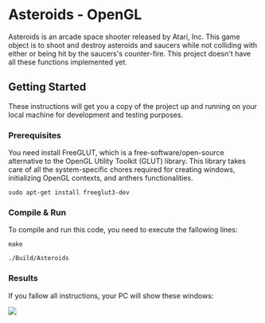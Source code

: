 # Asteroids - OpenGL

Asteroids is an arcade space shooter released by Atari, Inc. This game object is to shoot and destroy asteroids and saucers while not colliding with either or being hit by the saucers's counter-fire. This project doesn't have all these functions implemented yet.



## Getting Started

These instructions will get you a copy of the project up and running on your local machine for development and testing purposes.



### Prerequisites

You need install FreeGLUT, which is a free-software/open-source alternative to the OpenGL Utility Toolkit (GLUT) library. This library takes care of all the system-specific chores required for creating windows, initializing OpenGL contexts, and anthers functionalities.

```
sudo apt-get install freeglut3-dev
```



### Compile & Run

To compile and run this code, you need to  execute the fallowing lines:

```
make
```

```
./Build/Asteroids
```



### Results

If you fallow all instructions, your PC will show these windows: 

![](/home/leo/Pictures/asteroids.png)





